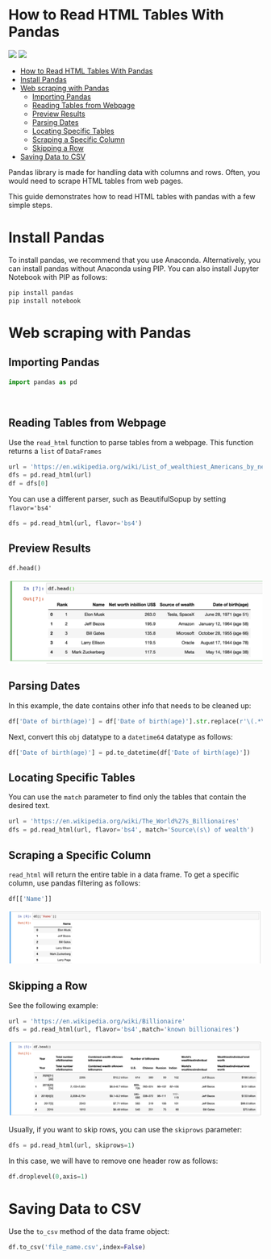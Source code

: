 # How to Read HTML Tables With Pandas

<a href="https://github.com/topics/pandas"><img src="https://img.shields.io/static/v1?label=&amp;message=pandas&amp;color=brightgreen" style="max-width: 100%;"></a> <a href="https://github.com/topics/web-scraping"><img src="https://img.shields.io/static/v1?label=&amp;message=Web%20Scraping&amp;color=important" style="max-width: 100%;"></a>

- [How to Read HTML Tables With Pandas](#how-to-read-html-tables-with-pandas)
- [​Install Pandas](#install-pandas)
- [Web scraping with Pandas](#web-scraping-with-pandas)
  - [Importing Pandas​](#importing-pandas)
  - [Reading Tables from Webpage](#reading-tables-from-webpage)
  - [Preview Results](#preview-results)
  - [Parsing Dates](#parsing-dates)
  - [Locating Specific Table​s](#locating-specific-tables)
  - [Scraping a Specific Column](#scraping-a-specific-column)
  - [Skipping a Row](#skipping-a-row)
- [Saving Data to CSV](#saving-data-to-csv)


Pandas library is made for handling data with columns and rows. Often, you would need to scrape HTML tables from web pages.

This guide demonstrates how to read HTML tables with pandas with a few simple steps.

# ​Install Pandas

To install pandas, we recommend that you use Anaconda. Alternatively, you can install pandas without Anaconda using PIP. You can also install Jupyter Notebook with PIP as follows:

```shell
pip install pandas
pip install notebook
```

# Web scraping with Pandas

## Importing Pandas​

```python
import pandas as pd
```

​

## Reading Tables from Webpage

Use the `read_html` function to parse tables from a webpage. This function returns a `list` of `DataFrames`

```python
url = 'https://en.wikipedia.org/wiki/List_of_wealthiest_Americans_by_net_worth'
dfs = pd.read_html(url)
df = dfs[0]
```

You can use a different parser, such as BeautifulSopup by setting `flavor='bs4'` 

```python
dfs = pd.read_html(url, flavor='bs4')
```

## Preview Results

```python
df.head()
```

![Dataframe](images/df_preview.png)

## Parsing Dates

In this example, the date contains other info that needs to be cleaned up:

```python
df['Date of birth(age)'] = df['Date of birth(age)'].str.replace(r'\(.*\)', '', regex=True)
```

Next, convert this `obj`  datatype to a `datetime64` datatype as follows:

```python
df['Date of birth(age)'] = pd.to_datetime(df['Date of birth(age)'])
```

## Locating Specific Table​s

You can use the `match` parameter to find only the tables that contain the desired text. 

```python
url = 'https://en.wikipedia.org/wiki/The_World%27s_Billionaires'
dfs = pd.read_html(url, flavor='bs4', match='Source\(s\) of wealth')
```



## Scraping a Specific Column

`read_html` will return the entire table in a data frame. To get a specific column, use pandas filtering as follows:

```python
df[['Name']]
```

![scraping one column](images/one_column.png)



## Skipping a Row

See the following example:

```python
url = 'https://en.wikipedia.org/wiki/Billionaire'
dfs = pd.read_html(url, flavor='bs4',match='known billionaires')
```

![skipping rows](images/skip_rows.png)

Usually, if you want to skip rows, you can use the `skiprows` parameter:

```python
dfs = pd.read_html(url, skiprows=1)
```

In this case, we will have to remove one header row as follows:

```python
df.droplevel(0,axis=1)
```

# Saving Data to CSV

Use the `to_csv` method of the data frame object:

```python
df.to_csv('file_name.csv',index=False)
```


